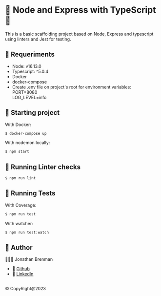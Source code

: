 # 🌟 Node and Express with TypeScript 🌟
This is a basic scaffolding project based on Node, Express and typescript using linters and Jest for testing.

## 🧾 Requeriments
* Node: v16.13.0
* Typescript: ^5.0.4
* Docker
* docker-compose
* Create .env file on project's root for environment variables:<br>
  PORT=8080 <br>
  LOG_LEVEL=info

## 🏁 Starting project
With Docker:
```bash
$ docker-compose up
```

With nodemon locally:
```bash
$ npm start
```

## 🔎 Running Linter checks
```bash
$ npm run lint
```

## 🧪 Running Tests
With Coverage:
```bash
$ npm run test
```

With watcher:
```bash
$ npm run test:watch
```

## 🤩 Author
🧑🏻‍💻 Jonathan Brenman
* 📃 [Github]("https://github.com/jonathanbrenman")
* 💼 [LinkedIn]("https://www.linkedin.com/in/jonathanbrenman")

<br>
© CopyRight@2023